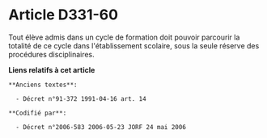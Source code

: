 # Article D331-60

Tout élève admis dans un cycle de formation doit pouvoir parcourir la totalité de ce cycle dans l'établissement scolaire,
sous la seule réserve des procédures disciplinaires.

**Liens relatifs à cet article**

	**Anciens textes**:

	  - Décret n°91-372 1991-04-16 art. 14

	**Codifié par**:

	  - Décret n°2006-583 2006-05-23 JORF 24 mai 2006
